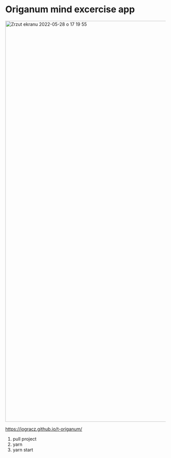 # Origanum mind excercise app

<img width="1255" alt="Zrzut ekranu 2022-05-28 o 17 19 55" src="https://user-images.githubusercontent.com/50405712/170831696-ea113d96-332b-4f8b-a334-1e024dc4d6ce.png">

https://jogracz.github.io/t-origanum/

1. pull project
2. yarn
3. yarn start
